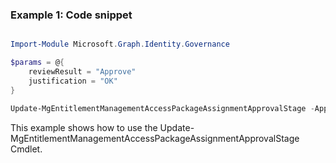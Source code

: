 ### Example 1: Code snippet

```powershell

Import-Module Microsoft.Graph.Identity.Governance

$params = @{
	reviewResult = "Approve"
	justification = "OK"
}

Update-MgEntitlementManagementAccessPackageAssignmentApprovalStage -ApprovalId $approvalId -ApprovalStageId $approvalStageId -BodyParameter $params

```
This example shows how to use the Update-MgEntitlementManagementAccessPackageAssignmentApprovalStage Cmdlet.

